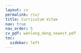 ```yaml
---
layout: cv
permalink: /cv/
title: Curriculum Vitae
nav: true
nav_order: 5
cv_pdf: wenlong_deng_newest.pdf
toc:
  sidebar: left
---
```

